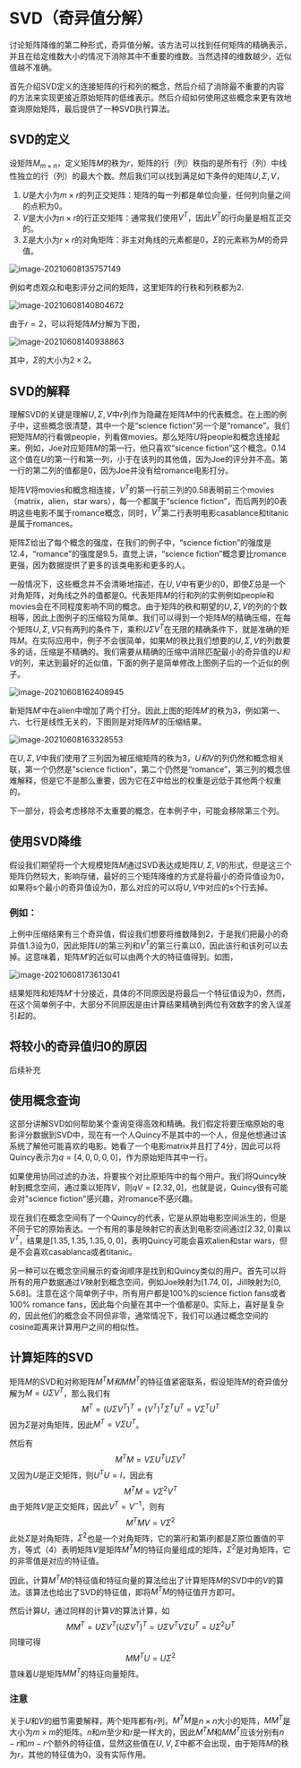 # SVD（奇异值分解）

讨论矩阵降维的第二种形式，奇异值分解。该方法可以找到任何矩阵的精确表示，并且在给定维数大小的情况下消除其中不重要的维数。当然选择的维数越少，近似值越不准确。

首先介绍SVD定义的连接矩阵的行和列的概念，然后介绍了消除最不重要的内容的方法来实现更接近原始矩阵的低维表示。然后介绍如何使用这些概念来更有效地查询原始矩阵，最后提供了一种SVD执行算法。

## SVD的定义

设矩阵$M_{m\times n}$，定义矩阵$M$的秩为$r$，矩阵的行（列）秩指的是所有行（列）中线性独立的行（列）的最大个数。然后我们可以找到满足如下条件的矩阵$U,\Sigma, V$，

1. $U$是大小为$m\times r$的列正交矩阵：矩阵的每一列都是单位向量，任何列向量之间的点积为0。
2. $V$是大小为$n\times r$的行正交矩阵：通常我们使用$V^T$，因此$V^T$的行向量是相互正交的。
3. $\Sigma$是大小为$r\times r$的对角矩阵：非主对角线的元素都是0，$\Sigma$的元素称为$M$的奇异值。

![image-20210608135757149](E:\DPU编程\矩阵理论\Dimensionality-Reduction\矩阵理论学习笔记（五）.assets\image-20210608135757149.png)

例如考虑观众和电影评分之间的矩阵，这里矩阵的行秩和列秩都为2.

![image-20210608140804672](E:\DPU编程\矩阵理论\Dimensionality-Reduction\矩阵理论学习笔记（五）.assets\image-20210608140804672.png)

由于$r=2$，可以将矩阵$M$分解为下图，

![image-20210608140938863](E:\DPU编程\矩阵理论\Dimensionality-Reduction\矩阵理论学习笔记（五）.assets\image-20210608140938863.png)

其中，$\Sigma$的大小为$2\times2$。

## SVD的解释

理解SVD的关键是理解$U,\Sigma,V$中$r$列作为隐藏在矩阵$M$中的代表概念。在上图的例子中，这些概念很清楚，其中一个是“science fiction”另一个是“romance”。我们把矩阵$M$的行看做people，列看做movies。那么矩阵$U$将people和概念连接起来。例如，Joe对应矩阵$M$的第一行，他只喜欢“sicence fiction”这个概念。0.14这个值在$U$的第一行和第一列，小于在该列的其他值，因为Joe的评分并不高。第一行的第二列的值都是0，因为Joe并没有给romance电影打分。

矩阵$V$将movies和概念相连接，$V^T$的第一行前三列的0.58表明前三个movies（matrix，alien，star wars），每一个都属于“science fiction”，而后两列的0表明这些电影不属于romance概念，同时，$V^T$第二行表明电影casablance和titanic是属于romances。

矩阵$\Sigma$给出了每个概念的强度，在我们的例子中，“science fiction”的强度是12.4，“romance”的强度是9.5，直觉上讲，“science fiction”概念要比romance更强，因为数据提供了更多的该类电影和更多的人。

一般情况下，这些概念并不会清晰地描述，在$U,V$中有更少的0，即使$\Sigma$总是一个对角矩阵，对角线之外的值都是0。代表矩阵$M$的行和列的实例例如people和movies会在不同程度影响不同的概念。由于矩阵的秩和期望的$U,\Sigma,V$的列的个数相等，因此上图例子的压缩较为简单。我们可以得到一个矩阵$M$的精确压缩，在每个矩阵$U,\Sigma,V$只有两列的条件下，乘积$U\Sigma V^T$在无限的精确条件下，就是准确的矩阵$M$。在实际应用中，例子不会很简单，如果$M$的秩比我们想要的$U,\Sigma,V$的列数要多的话，压缩是不精确的。我们需要从精确的压缩中消除匹配最小的奇异值的$U和V$的列，来达到最好的近似值，下面的例子是简单修改上图例子后的一个近似的例子。

![image-20210608162408945](E:\DPU编程\矩阵理论\Dimensionality-Reduction\矩阵理论学习笔记（五）.assets\image-20210608162408945.png)

新矩阵$M'$中在alien中增加了两个打分。因此上图的矩阵$M'$的秩为3，例如第一、六、七行是线性无关的，下图则是对矩阵$M'$的压缩结果。

![image-20210608163328553](E:\DPU编程\矩阵理论\Dimensionality-Reduction\矩阵理论学习笔记（五）.assets\image-20210608163328553.png)

在$U,\Sigma,V$中我们使用了三列因为被压缩矩阵的秩为3，$U和V$的列仍然和概念相关联，第一个仍然是"science fiction"，第二个仍然是“romance”，第三列的概念很难解释，但是它不是那么重要，因为它在$\Sigma$中给出的权重是远低于其他两个权重的。

下一部分，将会考虑移除不太重要的概念，在本例子中，可能会移除第三个列。

## 使用SVD降维

假设我们期望将一个大规模矩阵$M$通过SVD表达成矩阵$U,\Sigma,V$的形式，但是这三个矩阵仍然较大，影响存储，最好的三个矩阵降维的方式是将最小的奇异值设为0，如果将s个最小的奇异值设为0，那么对应的可以将$U,V$中对应的s个行去掉。

### 例如：

上例中压缩结果有三个奇异值，假设我们想要将维数降到2，于是我们把最小的奇异值1.3设为0，因此矩阵$U$的第三列和$V^T$的第三行乘以0，因此该行和该列可以去掉。这意味着，矩阵$M'$的近似可以由两个大的特征值得到。如图，

![image-20210608173613041](E:\DPU编程\矩阵理论\Dimensionality-Reduction\矩阵理论学习笔记（五）.assets\image-20210608173613041.png)

结果矩阵和矩阵$M'$十分接近，具体的不同原因是将最后一个特征值设为0，然而，在这个简单例子中，大部分不同原因是由计算结果精确到两位有效数字的舍入误差引起的。

## 将较小的奇异值归0的原因

后续补充

## 使用概念查询

这部分讲解SVD如何帮助某个查询变得高效和精确。我们假定将要压缩原始的电影评分数据到SVD中，现在有一个人Quincy不是其中的一个人，但是他想通过该系统了解他可能喜欢的电影。她看了一个电影matrix并且打了4分，因此可以将Quincy表示为$q=[4,0,0,0,0]$，作为原始矩阵其中一行。

如果使用协同过滤的办法，将要挨个对比原矩阵中的每个用户。我们将Quincy映射到概念空间，通过乘以矩阵$V$，则$qV=[2.32,0]$，也就是说，Quincy很有可能会对"science fiction"感兴趣，对romance不感兴趣。

现在我们在概念空间有了一个Quincy的代表，它是从原始电影空间派生的，但是不同于它的原始表达。一个有用的事是映射它的表达到电影空间通过$[2.32, 0]$乘以$V^T$，结果是$[1.35,1.35,1.35,0,0]$，表明Quincy可能会喜欢alien和star wars，但是不会喜欢casablanca或者titanic。

另一种可以在概念空间展示的查询顺序是找到和Quincy类似的用户。首先可以将所有的用户数据通过$V$映射到概念空间，例如Joe映射为$[1.74,0]$，Jill映射为$[0,5.68]$。注意在这个简单例子中，所有用户都是100%的science fiction fans或者100% romance fans，因此每个向量在其中一个值都是0。实际上，喜好是复杂的，因此他们的概念会不同但非零，通常情况下，我们可以通过概念空间的cosine距离来计算用户之间的相似性。

## 计算矩阵的SVD

矩阵$M$的SVD和对称矩阵$M^TM和MM^T$的特征值紧密联系，假设矩阵$M$的奇异值分解为$M=U\Sigma V^T$，那么我们有
$$
M^T=(U\Sigma V^T)^T=(V^T)^T\Sigma^TU^T=V\Sigma^TU^T
$$
因为$\Sigma$是对角矩阵，因此$M^T=V\Sigma U^T$。

然后有
$$
M^TM=V\Sigma U^TU\Sigma V^T
$$
又因为$U$是正交矩阵，则$U^TU=I$，因此有
$$
M^TM=V\Sigma^2V^T
$$
由于矩阵$V$是正交矩阵，因此$V^T=V^{-1}$，则有
$$
M^TMV=V\Sigma^2
$$
此处$\Sigma$是对角矩阵，$\Sigma^2$也是一个对角矩阵，它的第$i$行和第$i$列都是$\Sigma$原位置值的平方，等式（4）表明矩阵$V$是矩阵$M^TM$的特征向量组成的矩阵，$\Sigma^2$是对角矩阵，它的非零值是对应的特征值。

因此，计算$M^TM$的特征值和特征向量的算法给出了计算矩阵$M$的SVD中的$V$的算法。该算法也给出了SVD的特征值，即将$M^TM$的特征值开方即可。

然后计算$U$，通过同样的计算$V$的算法计算，如
$$
MM^T=U\Sigma V^T(U\Sigma V^T)^T=U\Sigma V^TV\Sigma U^T=U\Sigma^2U^T
$$
同理可得
$$
MM^TU=U\Sigma^2
$$
意味着$U$是矩阵$MM^T$的特征向量矩阵。

### 注意

关于$U$和$V$的细节需要解释，两个矩阵都有$r$列，$M^TM$是$n\times n$大小的矩阵，$MM^T$是大小为$m\times m$的矩阵。$n$和$m$至少和$r$是一样大的，因此$M^TM$和$MM^T$应该分别有$n-r$和$m-r$个额外的特征值，显然这些值在$U,V,\Sigma$中都不会出现，由于矩阵$M$的秩为$r$，其他的特征值为0，没有实际作用。

